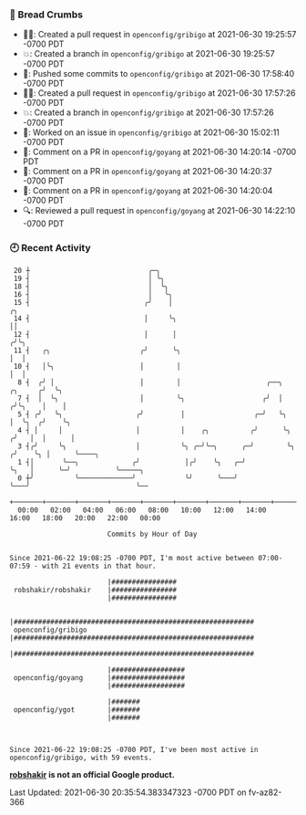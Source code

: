 ### 🍞 Bread Crumbs

 * ✍🏼: Created a pull request in `openconfig/gribigo` at 2021-06-30 19:25:57 -0700 PDT
 * 💥: Created a branch in `openconfig/gribigo` at 2021-06-30 19:25:57 -0700 PDT
 * 🚢: Pushed some commits to `openconfig/gribigo` at 2021-06-30 17:58:40 -0700 PDT
 * ✍🏼: Created a pull request in `openconfig/gribigo` at 2021-06-30 17:57:26 -0700 PDT
 * 💥: Created a branch in `openconfig/gribigo` at 2021-06-30 17:57:26 -0700 PDT
 * 👀: Worked on an issue in `openconfig/gribigo` at 2021-06-30 15:02:11 -0700 PDT
 * 💬: Comment on a PR in  `openconfig/goyang` at 2021-06-30 14:20:14 -0700 PDT
 * 💬: Comment on a PR in  `openconfig/goyang` at 2021-06-30 14:20:37 -0700 PDT
 * 💬: Comment on a PR in  `openconfig/goyang` at 2021-06-30 14:20:04 -0700 PDT
 * 🔍: Reviewed a pull request in  `openconfig/goyang` at 2021-06-30 14:22:10 -0700 PDT

### 🕘 Recent Activity
```
 20 ┼                             ╭─╮
 19 ┤                             │ ╰╮
 18 ┤                             │  ╰╮
 16 ┤                             │   ╰╮
 15 ┤                            ╭╯    │                                              ╭╮
 14 ┤                            │     ╰╮                                             ││
 12 ┤                            │      │                                            ╭╯╰╮
 11 ┤   ╭╮                      ╭╯      ╰╮                                           │  │
 10 ┤   │╰╮                     │        │                                           │  │
  8 ┤  ╭╯ │                     │        │                     ╭──╮          ╭╮     ╭╯  ╰╮
  7 ┤  │  ╰╮                    │        ╰╮                   ╭╯  │         ╭╯╰╮    │    │
  5 ┤ ╭╯   ╰╮                  ╭╯         │                 ╭─╯   ╰╮        │  ╰╮  ╭╯    ╰╮
  4 ┤ │     │                  │          │    ╭╮          ╭╯      ╰╮      ╭╯   │  │      │
  3 ┤╭╯     ╰╮                 │          ╰╮ ╭─╯╰─╮      ╭─╯        ╰╮    ╭╯    ╰╮ │      ╰────╮
  1 ┤│       ╰──╮             ╭╯           │╭╯    ╰╮   ╭─╯           ╰╮   │      ╰─╯           ╰─────╮
  0 ┼╯          ╰─────────────╯            ╰╯      ╰───╯              ╰───╯                          ╰──
    +───────+───────+───────+───────+───────+───────+───────+───────+───────+───────+───────+───────+────
  00:00   02:00   04:00   06:00   08:00   10:00   12:00   14:00   16:00   18:00   20:00   22:00   00:00   

						Commits by Hour of Day


Since 2021-06-22 19:08:25 -0700 PDT, I'm most active between 07:00-07:59 - with 21 events in that hour.

```



```
                        |################
 robshakir/robshakir    |################
                        |################

                        |###########################################################
 openconfig/gribigo     |###########################################################
                        |###########################################################

                        |##################
 openconfig/goyang      |##################
                        |##################

                        |#######
 openconfig/ygot        |#######
                        |#######



Since 2021-06-22 19:08:25 -0700 PDT, I've been most active in openconfig/gribigo, with 59 events.

```
**[robshakir](mailto:robjs@google.com) is not an official Google product.**


Last Updated: 2021-06-30 20:35:54.383347323 -0700 PDT on fv-az82-366
